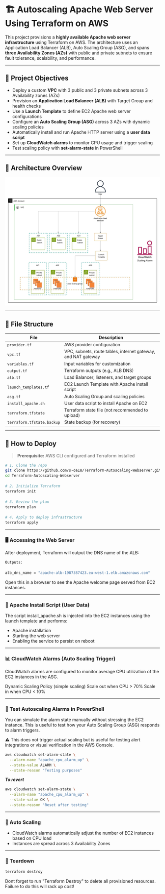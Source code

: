 # 🏗️ Autoscaling Apache Web Server Using Terraform on AWS 

This project provisions a **highly available Apache web server infrastructure** using Terraform on AWS. The architecture uses an Application Load Balancer (ALB), Auto Scaling Group (ASG), and spans **three Availability Zones (AZs)** with public and private subnets to ensure fault tolerance, scalability, and performance.

---

## 📌 Project Objectives

- Deploy a custom **VPC** with 3 public and 3 private subnets across 3 Availability zones (AZs)
- Provision an **Application Load Balancer (ALB)** with Target Group and health checks
- Use a **Launch Template** to define EC2 Apache web server configurations
- Configure an **Auto Scaling Group (ASG)** across 3 AZs with dynamic scaling policies
- Automatically install and run Apache HTTP server using a **user data script**
- Set up **CloudWatch alarms** to monitor CPU usage and trigger scaling
- Test scaling policy with **set-alarm-state** in PowerShell

---

## 📐 Architecture Overview

<p align="center">
  <img src="architecture/image.jpeg" alt="Architecture Diagram" width="600"/>
</p>

---

## 📁 File Structure

| File | Description |
|------|-------------|
| `provider.tf` | AWS provider configuration |
| `vpc.tf` | VPC, subnets, route tables, internet gateway, and NAT gateway |
| `variables.tf` | Input variables for customization |
| `output.tf` | Terraform outputs (e.g., ALB DNS) |
| `alb.tf` | Load Balancer, listeners, and target groups |
| `launch_templates.tf` | EC2 Launch Template with Apache install script |
| `asg.tf` | Auto Scaling Group and scaling policies |
| `install_apache.sh` | User data script to install Apache on EC2 |
| `terraform.tfstate` | Terraform state file (not recommended to upload) |
| `terraform.tfstate.backup` | State backup (for recovery) |

---

## 🚀 How to Deploy

> **Prerequisite:** AWS CLI configured and Terraform installed

```bash
# 1. Clone the repo
git clone https://github.com/s-oa18/Terraform-Autoscaling-Webserver.git
cd Terraform-Autoscaling-Webserver

# 2. Initialize Terraform
terraform init

# 3. Review the plan
terraform plan

# 4. Apply to deploy infrastructure
terraform apply
```

---

### 🖥️ Accessing the Web Server

After deployment, Terraform will output the DNS name of the ALB:
```bash
Outputs:

alb_dns_name = "apache-alb-1987387423.eu-west-1.elb.amazonaws.com"
```
Open this in a browser to see the Apache welcome page served from EC2 instances.

---

### 🔧 Apache Install Script (User Data)

The script install_apache.sh is injected into the EC2 instances using the launch template and performs:

- Apache installation
- Starting the web server
- Enabling the service to persist on reboot

---

### 📊 CloudWatch Alarms (Auto Scaling Trigger)

CloudWatch alarms are configured to monitor average CPU utilization of the EC2 instances in the ASG.

Dynamic Scaling Policy (simple scaling)
Scale out when CPU > 70%
Scale in when CPU < 10%

---

### 🧪 Test Autoscaling Alarms in PowerShell

You can simulate the alarm state manually without stressing the EC2 instance. This is useful to test how your Auto Scaling Group (ASG) responds to alarm triggers.

⚠️ This does not trigger actual scaling but is useful for testing alert integrations or visual verification in the AWS Console.

```bash
aws cloudwatch set-alarm-state \
  --alarm-name "apache_cpu_alarm_up" \
  --state-value ALARM \
  --state-reason "Testing purposes"
```

***To revert***
```bash
aws cloudwatch set-alarm-state \
  --alarm-name "apache_cpu_alarm_up" \
  --state-value OK \
  --state-reason "Reset after testing"
```

---

### 🔄 Auto Scaling

- CloudWatch alarms automatically adjust the number of EC2 instances based on CPU load
- Instances are spread across 3 Availability Zones

---

### 🧹 Teardown

```bash
terraform destroy
```
Dont forget to run "Terraform Destroy" to delete all provisioned resources. Failure to do this will rack up cost!
